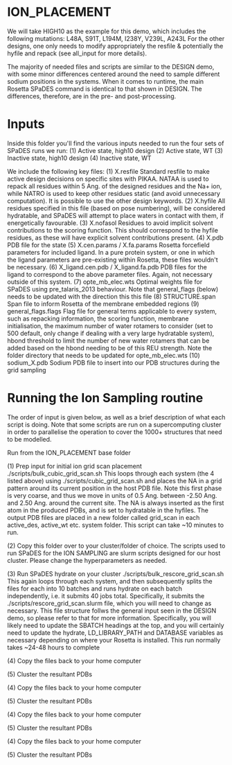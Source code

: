# ION_PLACEMENT

We will take HIGH10 as the example for this demo, which includes the following mutations:
L48A, S91T, L194M, I238Y, V239L, A243L
For the other designs, one only needs to modify appropriately the resfile & potentially the hyfile and repack (see all_input for more details).

The majority of needed files and scripts are similar to the DESIGN demo, with some minor differences centered around the need to sample different sodium positions in the systems. When it comes to runtime, the main Rosetta SPaDES command is identical to that shown in DESIGN. The differences, therefore, are in the pre- and post-processing.

# Inputs

Inside this folder you'll find the various inputs needed to run the four sets of SPaDES runs we run: 
(1) Active state, high10 design
(2) Active state, WT
(3) Inactive state, high10 design
(4) Inactive state, WT

We include the following key files:
(1) X.resfile
Standard resfile to make active design decisions on specific sites with PIKAA. NATAA is used to repack all residues within 5 Ang. of the designed residues and the Na+ ion, while NATRO is used to keep other residues static (and avoid unnecessary computation). It is possible to use the other design keywords.
(2) X.hyfile
All residues specified in this file (based on pose numbering), will be considered hydratable, and SPaDES will attempt to place waters in contact with them, if energetically favourable.
(3) X.nofasol
Residues to avoid implicit solvent contributions to the scoring function. This should correspond to the hyfile residues, as these will have explicit solvent contributions present.
(4) X.pdb
PDB file for the state
(5) X.cen.params / X.fa.params
Rosetta forcefield parameters for included ligand. In a pure protein system, or one in which the ligand parameters are pre-existing within Rosetta, these files wouldn't be necessary. 
(6) X_ligand.cen.pdb / X_ligand.fa.pdb
PDB files for the ligand to correspond to the above parameter files. Again, not necessary outside of this system.
(7) opte_mb_elec.wts
Optimal weights file for SPaDES using pre_talaris_2013 behaviour. Note that general_flags (below) needs to be updated with the direction this this file
(8) STRUCTURE.span
Span file to inform Rosetta of the membrane embedded regions
(9) general_flags.flags
Flag file for general terms applicable to every system, such as repacking information, the scoring function, membrane initialisation, the maximum number of water rotamers to consider (set to 500 default, only change if dealing with a very large hydratable system), hbond threshold to limit the number of new water rotamers that can be added based on the hbond needing to be of this REU strength. Note the folder directory that needs to be updated for opte_mb_elec.wts
(10) sodium_X.pdb
Sodium PDB file to insert into our PDB structures during the grid sampling

# Running the Ion Sampling routine

The order of input is given below, as well as a brief description of what each script is doing. Note that some scripts are run on a supercomputing cluster in order to parallelise the operation to cover the 1000+ structures that need to be modelled.

Run from the ION_PLACEMENT base folder

(1) Prep input for initial ion grid scan placement
./scripts/bulk_cubic_grid_scan.sh
This loops through each system (the 4 listed above) using ./scripts/cubic_grid_scan.sh and places the NA in a grid pattern around its current position in the host PDB file. Note this first phase is very coarse, and thus we move in units of 0.5 Ang. between -2.50 Ang. and 2.50 Ang. around the current site. The NA is always inserted as the first atom in the produced PDBs, and is set to hydratable in the hyfiles. The output PDB files are placed in a new folder called grid_scan in each active_des, active_wt etc. system folder.
This script can take ~10 minutes to run.

(2) Copy this folder over to your cluster/folder of choice.
The scripts used to run SPaDES for the ION SAMPLING are slurm scripts designed for our host cluster. Please change the hyperparameters as needed. 

(3) Run SPaDES hydrate on your cluster
./scripts/bulk_rescore_grid_scan.sh
This again loops through each system, and then subsequently splits the files for each into 10 batches and runs hydrate on each batch independently, i.e. it submits 40 jobs total. Specifically, it submits the ./scripts/rescore_grid_scan.slurm file, which you will need to change as necessary. This file structure follws the general input seen in the DESIGN demo, so please refer to that for more information. Specifically, you will likely need to update the SBATCH headings at the top, and you will certainly need to update the hydrate, LD_LIBRARY_PATH and DATABASE variables as necessary depending on where your Rosetta is installed.
This run normally takes ~24-48 hours to complete

(4) Copy the files back to your home computer

(5) Cluster the resultant PDBs

(4) Copy the files back to your home computer

(5) Cluster the resultant PDBs

(4) Copy the files back to your home computer

(5) Cluster the resultant PDBs

(4) Copy the files back to your home computer

(5) Cluster the resultant PDBs



